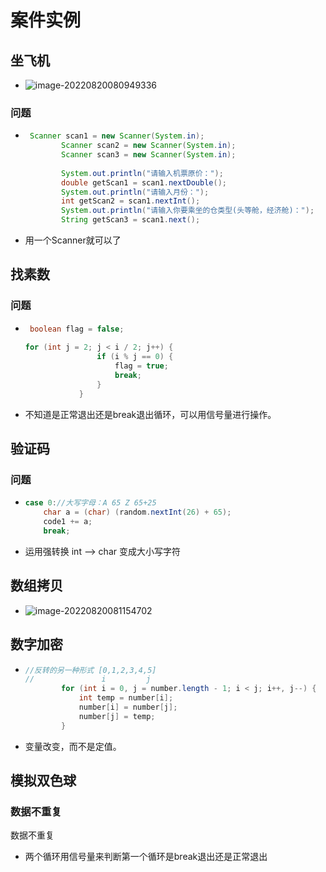 # 案件实例

## 坐飞机

* ![image-20220820080949336](C:\Users\86134\AppData\Roaming\Typora\typora-user-images\image-20220820080949336.png)

### 问题

* ```java
   Scanner scan1 = new Scanner(System.in);
          Scanner scan2 = new Scanner(System.in);
          Scanner scan3 = new Scanner(System.in);
    
          System.out.println("请输入机票原价：");
          double getScan1 = scan1.nextDouble();
          System.out.println("请输入月份：");
          int getScan2 = scan1.nextInt();
          System.out.println("请输入你要乘坐的仓类型(头等舱，经济舱)：");
          String getScan3 = scan1.next();
  ```

* 用一个Scanner就可以了

## 找素数

### 问题

* ```java
   boolean flag = false;
    
  for (int j = 2; j < i / 2; j++) {
                  if (i % j == 0) {
                      flag = true;
                      break;
                  }
              }
  ```

* 不知道是正常退出还是break退出循环，可以用信号量进行操作。

## 验证码

### 问题

* ```java
  case 0://大写字母：A 65 Z 65+25
      char a = (char) (random.nextInt(26) + 65);
      code1 += a;
      break;
  ```

* 运用强转换 int --> char 变成大小写字符

## 数组拷贝

* ![image-20220820081154702](C:\Users\86134\AppData\Roaming\Typora\typora-user-images\image-20220820081154702.png)

## 数字加密

* ```java
  //反转的另一种形式 [0,1,2,3,4,5]
  //               i         j
          for (int i = 0, j = number.length - 1; i < j; i++, j--) {
              int temp = number[i];
              number[i] = number[j];
              number[j] = temp;
          }
  ```

* 变量改变，而不是定值。

## 模拟双色球

### 数据不重复

数据不重复

* 两个循环用信号量来判断第一个循环是break退出还是正常退出


